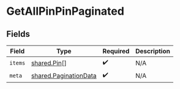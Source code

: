# GetAllPinPinPaginated


## Fields

| Field                                                                 | Type                                                                  | Required                                                              | Description                                                           |
| --------------------------------------------------------------------- | --------------------------------------------------------------------- | --------------------------------------------------------------------- | --------------------------------------------------------------------- |
| `items`                                                               | [shared.Pin](../../../sdk/models/shared/pin.md)[]                     | :heavy_check_mark:                                                    | N/A                                                                   |
| `meta`                                                                | [shared.PaginationData](../../../sdk/models/shared/paginationdata.md) | :heavy_check_mark:                                                    | N/A                                                                   |